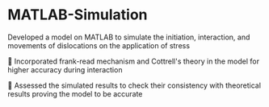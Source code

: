 # MATLAB-Simulation
Developed a model on MATLAB to simulate the initiation, interaction, and movements of dislocations on the application
of stress

 Incorporated frank-read mechanism and Cottrell's theory in the model for higher accuracy during interaction

 Assessed the simulated results to check their consistency with theoretical results proving the model to be accurate
